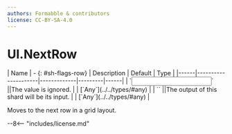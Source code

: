 ```yaml
---
authors: Formabble & contributors
license: CC-BY-SA-4.0
---
```



# UI.NextRow

<div class="sh-parameters" markdown="1">
| Name | - {: #sh-flags-row} | Description | Default | Type |
|------|---------------------|-------------|---------|------|
| `<input>` ||The value is ignored. | | [`Any`](../../types/#any) |
| `<output>` ||The output of this shard will be its input. | | [`Any`](../../types/#any) |

</div>

Moves to the next row in a grid layout.

--8<-- "includes/license.md"

